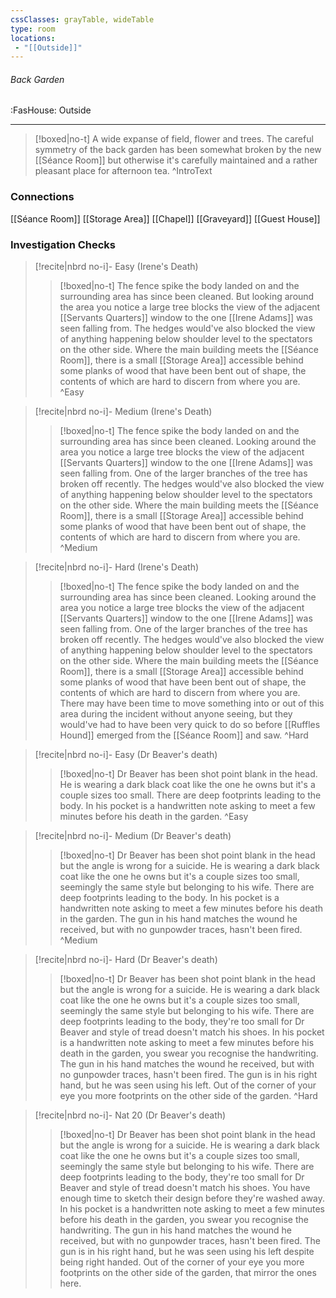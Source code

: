 ```yaml
---
cssClasses: grayTable, wideTable
type: room
locations:
 - "[[Outside]]"
---
```

###### Back Garden
<span class="sub2">:FasHouse: Outside</span>

---

> [!boxed|no-t]
> A wide expanse of field, flower and trees. The careful symmetry of the back garden has been somewhat broken by the new [[Séance Room]] but otherwise it's carefully maintained and a rather pleasant place for afternoon tea.
>^IntroText
	
### Connections
[[Séance Room]]
[[Storage Area]]
[[Chapel]]
[[Graveyard]]
[[Guest House]]

### Investigation Checks

> [!recite|nbrd no-i]- Easy (Irene's Death)
> <br>
> 
>> [!boxed|no-t]
>> The fence spike the body landed on and the surrounding area has since been cleaned. But looking around the area you notice a large tree blocks the view of the adjacent [[Servants Quarters]] window to the one [[Irene Adams]] was seen falling from. The hedges would've also blocked the view of anything happening below shoulder level to the spectators on the other side. Where the main building meets the [[Séance Room]], there is a small [[Storage Area]] accessible behind some planks of wood that have been bent out of shape, the contents of which are hard to discern from where you are.
>^Easy

> [!recite|nbrd no-i]- Medium (Irene's Death)
> <br>
> 
>> [!boxed|no-t]
>> The fence spike the body landed on and the surrounding area has since been cleaned. Looking around the area you notice a large tree blocks the view of the adjacent [[Servants Quarters]] window to the one [[Irene Adams]] was seen falling from. One of the larger branches of the tree has broken off recently. The hedges would've also blocked the view of anything happening below shoulder level to the spectators on the other side. Where the main building meets the [[Séance Room]], there is a small [[Storage Area]] accessible behind some planks of wood that have been bent out of shape, the contents of which are hard to discern from where you are.
>^Medium

> [!recite|nbrd no-i]- Hard (Irene's Death)
> <br>
> 
>> [!boxed|no-t]
>> The fence spike the body landed on and the surrounding area has since been cleaned. Looking around the area you notice a large tree blocks the view of the adjacent [[Servants Quarters]] window to the one [[Irene Adams]] was seen falling from. One of the larger branches of the tree has broken off recently. The hedges would've also blocked the view of anything happening below shoulder level to the spectators on the other side. Where the main building meets the [[Séance Room]], there is a small [[Storage Area]] accessible behind some planks of wood that have been bent out of shape, the contents of which are hard to discern from where you are. There may have been time to move something into or out of this area during the incident without anyone seeing, but they would've had to have been very quick to do so before [[Ruffles Hound]] emerged from the [[Séance Room]] and saw.
>^Hard

> [!recite|nbrd no-i]- Easy (Dr Beaver's death)
> <br>
> 
>> [!boxed|no-t]
>> Dr Beaver has been shot point blank in the head. He is wearing a dark black coat like the one he owns but it's a couple sizes too small. There are deep footprints leading to the body. In his pocket is a handwritten note asking to meet a few minutes before his death in the garden.
>^Easy

> [!recite|nbrd no-i]- Medium (Dr Beaver's death)
> <br>
> 
>> [!boxed|no-t]
>> Dr Beaver has been shot point blank in the head but the angle is wrong for a suicide. He is wearing a dark black coat like the one he owns but it's a couple sizes too small, seemingly the same style but belonging to his wife. There are deep footprints leading to the body. In his pocket is a handwritten note asking to meet a few minutes before his death in the garden. The gun in his hand matches the wound he received, but with no gunpowder traces, hasn't been fired.
>^Medium

> [!recite|nbrd no-i]- Hard (Dr Beaver's death)
> <br>
> 
>> [!boxed|no-t]
>> Dr Beaver has been shot point blank in the head but the angle is wrong for a suicide. He is wearing a dark black coat like the one he owns but it's a couple sizes too small, seemingly the same style but belonging to his wife. There are deep footprints leading to the body, they're too small for Dr Beaver and style of tread doesn't match his shoes. In his pocket is a handwritten note asking to meet a few minutes before his death in the garden, you swear you recognise the handwriting. The gun in his hand matches the wound he received, but with no gunpowder traces, hasn't been fired. The gun is in his right hand, but he was seen using his left. Out of the corner of your eye you more footprints on the other side of the garden.
>^Hard

> [!recite|nbrd no-i]- Nat 20 (Dr Beaver's death)
> <br>
> 
>> [!boxed|no-t]
>> Dr Beaver has been shot point blank in the head but the angle is wrong for a suicide. He is wearing a dark black coat like the one he owns but it's a couple sizes too small, seemingly the same style but belonging to his wife. There are deep footprints leading to the body, they're too small for Dr Beaver and style of tread doesn't match his shoes. You have enough time to sketch their design before they're washed away. In his pocket is a handwritten note asking to meet a few minutes before his death in the garden, you swear you recognise the handwriting. The gun in his hand matches the wound he received, but with no gunpowder traces, hasn't been fired. The gun is in his right hand, but he was seen using his left despite being right handed. Out of the corner of your eye you more footprints on the other side of the garden, that mirror the ones here.

